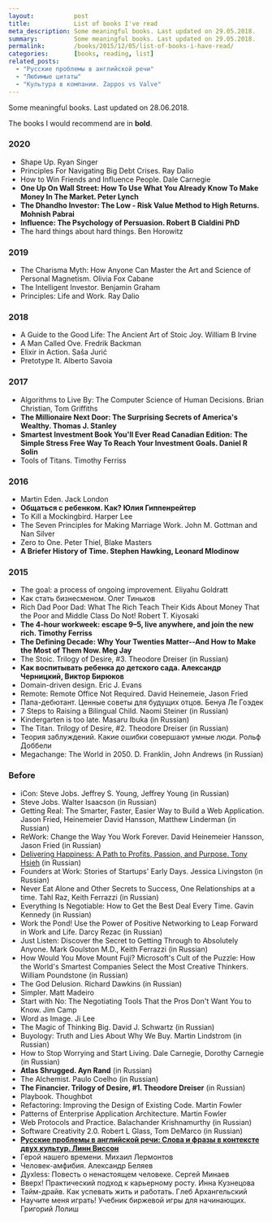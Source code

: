 ```yaml
---
layout:           post
title:            List of books I've read
meta_description: Some meaningful books. Last updated on 29.05.2018.
summary:          Some meaningful books. Last updated on 29.05.2018.
permalink:        /books/2015/12/05/list-of-books-i-have-read/
categories:       [books, reading, list]
related_posts:
  - "Русские проблемы в английской речи"
  - "Любимые цитаты"
  - "Культура в компании. Zappos vs Valve"
---
```


Some meaningful books. Last updated on 28.06.2018.

The books I would recommend are in **bold**.

### 2020

- Shape Up. Ryan Singer
- Principles For Navigating Big Debt Crises. Ray Dalio
- How to Win Friends and Influence People. Dale Carnegie
- **One Up On Wall Street: How To Use What You Already Know To Make Money In The Market. Peter Lynch**
- **The Dhandho Investor: The Low - Risk Value Method to High Returns. Mohnish Pabrai**
- **Influence: The Psychology of Persuasion. Robert B Cialdini PhD**
- The hard things about hard things. Ben Horowitz

### 2019

- The Charisma Myth: How Anyone Can Master the Art and Science of Personal Magnetism. Olivia Fox Cabane
- The Intelligent Investor. Benjamin Graham
- Principles: Life and Work. Ray Dalio

### 2018

- A Guide to the Good Life: The Ancient Art of Stoic Joy. William B Irvine
- A Man Called Ove. Fredrik Backman
- Elixir in Action. Saša Jurić
- Pretotype It. Alberto Savoia

### 2017

- Algorithms to Live By: The Computer Science of Human Decisions. Brian Christian, Tom Griffiths
- **The Millionaire Next Door: The Surprising Secrets of America's Wealthy. Thomas J. Stanley**
- **Smartest Investment Book You'll Ever Read Canadian Edition: The Simple Stress Free Way To Reach Your Investment Goals. Daniel R Solin**
- Tools of Titans. Timothy Ferriss

### 2016
- Martin Eden. Jack London
- **Общаться с ребенком. Как? Юлия Гиппенрейтер**
- To Kill a Mockingbird. Harper Lee
- The Seven Principles for Making Marriage Work. John M. Gottman and Nan Silver
- Zero to One. Peter Thiel, Blake Masters
- **A Briefer History of Time. Stephen Hawking, Leonard Mlodinow**

### 2015
- The goal: a process of ongoing improvement. Eliyahu Goldratt
- Как стать бизнесменом. Олег Тиньков
- Rich Dad Poor Dad: What The Rich Teach Their Kids About Money That the Poor and Middle Class Do Not! Robert T. Kiyosaki
- **The 4-hour workweek: escape 9–5, live anywhere, and join the new rich. Timothy Ferriss**
- **The Defining Decade: Why Your Twenties Matter--And How to Make the Most of Them Now. Meg Jay**
- The Stoic. Trilogy of Desire, #3. Theodore Dreiser (in Russian)
- **Как воспитывать ребенка до детского сада. Александр Черницкий, Виктор Бирюков**
- Domain-driven design. Eric J. Evans
- Remote: Remote Office Not Required. David Heinemeie, Jason Fried
- Папа-дебютант. Ценные советы для будущих отцов. Бенуа Ле Гоэдек
- 7 Steps to Raising a Bilingual Child. Naomi Steiner (in Russian)
- Kindergarten is too late. Masaru Ibuka (in Russian)
- The Titan. Trilogy of Desire, #2. Theodore Dreiser (in Russian)
- Теория заблуждений. Какие ошибки совершают умные люди. Рольф Доббели
- Megachange: The World in 2050. D. Franklin, John Andrews (in Russian)

### Before
- iCon: Steve Jobs. Jeffrey S. Young, Jeffrey Young (in Russian)
- Steve Jobs. Walter Isaacson (in Russian)
- Getting Real: The Smarter, Faster, Easier Way to Build a Web Application. Jason Fried, Heinemeier David Hansson, Matthew Linderman (in Russian)
- ReWork: Change the Way You Work Forever. David Heinemeier Hansson, Jason Fried (in Russian)
- [Delivering Happiness: A Path to Profits, Passion, and Purpose. Tony Hsieh](/books/2013/05/02/zappos-vs-valve/) (in Russian)
- Founders at Work: Stories of Startups' Early Days. Jessica Livingston (in Russian)
- Never Eat Alone and Other Secrets to Success, One Relationships at a time. Tahl Raz, Keith Ferrazzi (in Russian)
- Everything Is Negotiable: How to Get the Best Deal Every Time. Gavin Kennedy (in Russian)
- Work the Pond! Use the Power of Positive Networking to Leap Forward in Work and Life. Darcy Rezac (in Russian)
- Just Listen: Discover the Secret to Getting Through to Absolutely Anyone. Mark Goulston M.D., Keith Ferrazzi (in
  Russian)
- How Would You Move Mount Fuji? Microsoft's Cult of the Puzzle: How the World's Smartest Companies Select the Most Creative Thinkers. William Poundstone (in Russian)
- The God Delusion. Richard Dawkins (in Russian)
- Simpler. Matt Madeiro
- Start with No: The Negotiating Tools That the Pros Don't Want You to Know. Jim Camp
- Word as Image. Ji Lee
- The Magic of Thinking Big. David J. Schwartz (in Russian)
- Buyology: Truth and Lies About Why We Buy. Martin Lindstrom (in Russian)
- How to Stop Worrying and Start Living. Dale Carnegie, Dorothy Carnegie (in Russian)
- **Atlas Shrugged. Ayn Rand** (in Russian)
- The Alchemist. Paulo Coelho (in Russian)
- **The Financier. Trilogy of Desire, #1. Theodore Dreiser** (in Russian)
- Playbook. Thoughbot
- Refactoring: Improving the Design of Existing Code. Martin Fowler
- Patterns of Enterprise Application Architecture. Martin Fowler
- Web Protocols and Practice. Balachander Krishnamurthy (in Russian)
- Software Creativity 2.0. Robert L Glass, Tom DeMarco (in Russian)
- [**Русские проблемы в английской речи: Слова и фразы в контексте двух культур. Линн
  Виссон**](/books/2013/11/01/where-russians-go-wrong-in-spoken-english/)
- Герой нашего времени. Михаил Лермонтов
- Человек-амфибия. Александр Беляев
- Духless: Повесть о ненастоящем человеке. Сергей Минаев
- Вверх! Практический подход к карьерному росту. Инна Кузнецова
- Тайм-драйв. Как успевать жить и работать. Глеб Архангельский
- Научите меня играть! Учебник биржевой игры для начинающих. Григорий Лолиш
